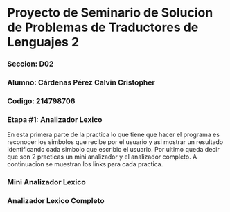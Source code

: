# Proyecto de Seminario de Solucion de Problemas de Traductores de Lenguajes 2
### Seccion: D02
### Alumno: Cárdenas Pérez Calvin Cristopher 
### Codigo: 214798706

### Etapa #1: Analizador Lexico
En esta primera parte de la practica lo que tiene que hacer el programa es reconocer los simbolos que recibe por el usuario y asi mostrar un resultado identificando cada simbolo que escribio el usuario. Por ultimo queda decir que son 2 practicas un mini analizador y el analizador completo.
A continuacion se muestran los links para cada practica.

### Mini Analizador Lexico
### Analizador Lexico Completo

